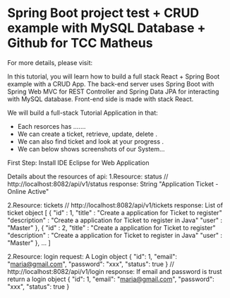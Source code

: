 # Spring Boot project test + CRUD example with MySQL Database + Github for TCC Matheus

For more details, please visit:

In this tutorial, you will learn how to build a full stack React + Spring Boot example with a CRUD App.
The back-end server uses Spring Boot with Spring Web MVC for REST Controller and Spring Data JPA for interacting with MySQL database. 
Front-end side is made with stack React.

We will build a full-stack Tutorial Application in that:

- Each resorces has .......
- We can create a ticket, retrieve, update, delete .
- We can also find ticket and look at your progress .
- We can below shows screenshots of our System...

First Step:
Install IDE Eclipse for Web Application

Details about the resources of api:
1.Resource: status
// http://localhost:8082/api/v1/status
	response: String 
		"Application Ticket - Online Active"
		
2.Resource: tickets
// http://localhost:8082/api/v1/tickets
	response: List of ticket object 
		[
			{
				"id" : 1,
				"title" : "Create a application for Ticket to register"
				"description" : "Create a application for Ticket to register in Java"
				"user" : "Master"
			},
			{
				"id" : 2,
				"title" : "Create a application for Ticket to register"
				"description" : "Create a application for Ticket to register in Java"
				"user" : "Master"
			},
			...
		]
	
2.Resource: login
	request: A Login object
	{
		"id": 1,
		"email": "maria@gmail.com",
		"password": "xxx",
		"status": true
	}
// http://localhost:8082/api/v1/login
	response: If email and password is trust return a login object
	{
		"id": 1,
		"email": "maria@gmail.com",
		"password": "xxx",
		"status": true
	}
